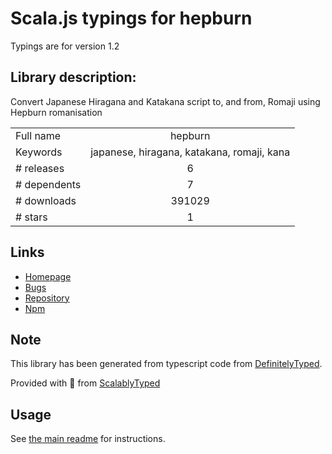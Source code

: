 
# Scala.js typings for hepburn

Typings are for version 1.2

## Library description:
Convert Japanese Hiragana and Katakana script to, and from, Romaji using Hepburn romanisation

|                    |                 |
| ------------------ | :-------------: |
| Full name          | hepburn |
| Keywords           | japanese, hiragana, katakana, romaji, kana |
| # releases         | 6 |
| # dependents       | 7 |
| # downloads        | 391029 |
| # stars            | 1 |

## Links
- [Homepage](https://github.com/lovell/hepburn#readme)
- [Bugs](https://github.com/lovell/hepburn/issues)
- [Repository](https://github.com/lovell/hepburn)
- [Npm](https://www.npmjs.com/package/hepburn)
    


## Note
This library has been generated from typescript code from [DefinitelyTyped](https://definitelytyped.org).

Provided with :purple_heart: from [ScalablyTyped](https://github.com/oyvindberg/ScalablyTyped)

## Usage
See [the main readme](../../readme.md) for instructions.


